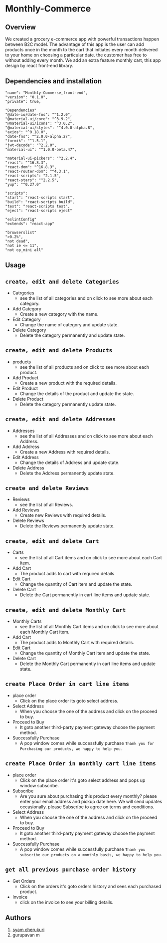 # Monthly-Commerce

## Overview
We created a  grocery e-commerce app with powerful transactions happen between B2C model. The advantage of this app is the user can add products once in the month to the cart that initiates every month delivered to your home on choosing a particular date. the customer has free to without adding every month. We add an extra feature monthly cart, this app design by react front-end library.

## Dependencies and installation
  
    "name": "Monthly-Commerse_front-end",
    "version": "0.1.0",
    "private": true,
    
    "Dependencies"
    "@date-io/date-fns": "^1.2.0",
    "@material-ui/core": "^3.9.2",
    "@material-ui/icons": "^3.0.2",
    "@material-ui/styles": "^4.0.0-alpha.8",
    "axios": "^0.18.0",
    "date-fns": "^2.0.0-alpha.27",
    "formik": "^1.5.1",
    "jwt-decode": "^2.2.0",
    "material-ui": "^1.0.0-beta.47",
    
    "material-ui-pickers": "^2.2.4",
    "react": "^16.8.3",
    "react-dom": "^16.8.3",
    "react-router-dom": "^4.3.1",
    "react-scripts": "2.1.5",
    "react-stars": "^2.2.5",
    "yup": "^0.27.0"

    "scripts":
    "start": "react-scripts start",
    "build": "react-scripts build",
    "test": "react-scripts test",
    "eject": "react-scripts eject"

    "eslintConfig"
    "extends": "react-app"
  
    "browserslist" 
    ">0.2%",
    "not dead",
    "not ie <= 11",
    "not op_mini all"
  ## Usage
  ##  `create, edit and delete Categories`
  - Catrgories
    - see the list of all categories and on click to see more about each category.
  - Add Category
    - Create a new category with the name.
  - Edit Category
    - Change the name of category and update state.
  - Delete Category
    - Delete the category permanently and update state.
  
  ##  `create, edit and delete Products`
  - products
    - see the list of all products and on click to see more about each product.
  - Add Product
    - Create a new product with the required details.
  - Edit Product
    - Change the details of the product and update the state.
  - Delete Product
    - Delete the category permanently update state.
    
  ##  `create, edit and delete Addresses`
  - Addresses
    - see the list of all Addresses and on click to see more about each Address.
  - Add Address
    - Create a new Address with required details.
  - Edit Address
    - Change the details of Address and update state.
  - Delete Address
    - Delete the Address permanently update state.
    
   ##  `create and delete Reviews`
  - Reviews
    - see the list of all Reviews.
  - Add Reviews
    - Create new Reviews with required details.
  - Delete Reviews
    - Delete the Reviews permanently update state.
    
   ##  `create, edit and delete Cart`
  - Carts
    - see the list of all Cart items and on click to see more about each Cart item.
  - Add Cart
    - The product adds to cart with required details.
  - Edit Cart
    - Change the quantity of Cart item and update the state.
  - Delete Cart
    - Delete the Cart permanently in cart line items and update state.
    
  ##  `create, edit and delete Monthly Cart`
  - Monthly Carts
    - see the list of all Monthly Cart items and on click to see more about each Monthly Cart item.
  - Add Cart
    - The product adds to Monthly Cart with required details.
  - Edit Cart
    - Change the quantity of Monthly Cart item and update the state.
  - Delete Cart
    - Delete the Monthly Cart permanently in cart line items and update state.
    
   ##  `create Place Order in cart line items`
  - place order
    - Click on the place order its goto select address.
  - Select Address
    - When you choose the one of the address and click on the proceed to buy.
  - Proceed to Buy
    - It goto another third-party payment gateway choose the payment method.
  - Successfully Purchase
    - A pop window comes while successfully purchase `Thank you for Purchasing our products, we happy to help you`.
    
   ##  `create Place Order in monthly cart line items`
  - place order
    - Click on the place order it's goto select address and pops up window subscribe.
  - Subscribe
    - Are you sure about purchasing this product every monthly? please enter your email address and pickup date here. We 
      will send updates occasionally. please Subscribe to agree on terms and conditions.
  - Select Address
    - When you choose the one of the address and click on the proceed to buy. 
  - Proceed to Buy
    - It goto another third-party payment gateway choose the payment method.
  - Successfully Purchase
    - A pop window comes while successfully purchase `Thank you subscribe our products on a monthly basis, we happy to help you`.
    
  ##  `get all previous purchase order history `
  - Get Orders
    - Click on the orders it's goto orders history and sees each purchased product.
  - Invoice
    - click on the invoice to see your billing details.
    
  ## Authors
   1. [syam cherukuri](https://shyamsha.github.io)
   2. gurupavan m